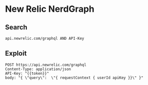 # New Relic NerdGraph

## Search

```
api.newrelic.com/graphql AND API-Key 
```

## Exploit

```
POST https://api.newrelic.com/graphql
Content-Type: application/json
API-Key: "{{token}}"
body: "{ \"query\":  \"{ requestContext { userId apiKey }}\" }"
```
